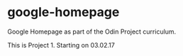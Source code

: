 # google-homepage
Google Homepage as part of the Odin Project curriculum.

This is Project 1.
Starting on 03.02.17
